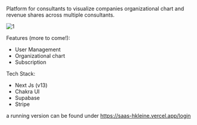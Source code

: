 Platform for consultants to visualize companies organizational chart and revenue shares across multiple consultants. 

![1](https://github.com/hkleine/saas/assets/20728673/a00a6453-9d8b-4323-a2b2-56a384b6f8fa)

Features (more to come!):
- User Management
- Organizational chart
- Subscription

Tech Stack:
- Next Js (v13)
- Chakra UI 
- Supabase
- Stripe

a running version can be found under https://saas-hkleine.vercel.app/login




